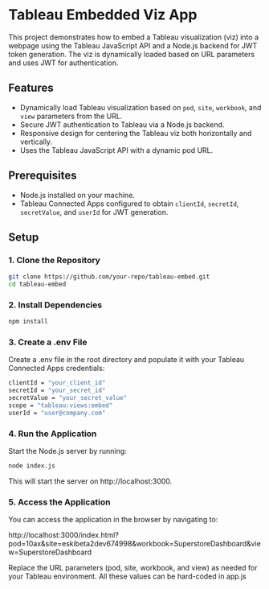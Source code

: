 # Tableau Embedded Viz App

This project demonstrates how to embed a Tableau visualization (viz) into a webpage using the Tableau JavaScript API and a Node.js backend for JWT token generation. The viz is dynamically loaded based on URL parameters and uses JWT for authentication.

## Features

- Dynamically load Tableau visualization based on `pod`, `site`, `workbook`, and `view` parameters from the URL.
- Secure JWT authentication to Tableau via a Node.js backend.
- Responsive design for centering the Tableau viz both horizontally and vertically.
- Uses the Tableau JavaScript API with a dynamic pod URL.

## Prerequisites

- Node.js installed on your machine.
- Tableau Connected Apps configured to obtain `clientId`, `secretId`, `secretValue`, and `userId` for JWT generation.

## Setup

### 1. Clone the Repository

```bash
git clone https://github.com/your-repo/tableau-embed.git
cd tableau-embed
```

### 2. Install Dependencies
```bash
npm install
```

### 3. Create a .env File
Create a .env file in the root directory and populate it with your Tableau Connected Apps credentials:

```bash
clientId = "your_client_id"
secretId = "your_secret_id"
secretValue = "your_secret_value"
scope = "tableau:views:embed"
userId = "user@company.com"
```

### 4. Run the Application

Start the Node.js server by running:

```bash
node index.js
```

This will start the server on http://localhost:3000.

### 5. Access the Application
You can access the application in the browser by navigating to:

http://localhost:3000/index.html?pod=10ax&site=eskibeta2dev674998&workbook=SuperstoreDashboard&view=SuperstoreDashboard

Replace the URL parameters (pod, site, workbook, and view) as needed for your Tableau environment. All these values can be hard-coded in app.js


